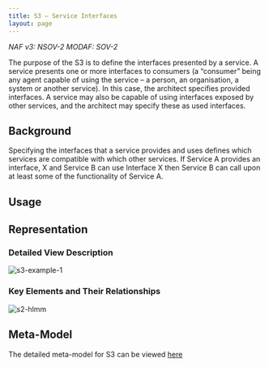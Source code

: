 ```yaml
---
title: S3 – Service Interfaces
layout: page
---
```


*NAF v3: NSOV-2 MODAF: SOV-2*

The purpose of the S3 is to define the interfaces presented by a
service. A service presents one or more interfaces to consumers (a
“consumer” being any agent capable of using the service – a person, an
organisation, a system or another service). In this case, the architect
specifies provided interfaces. A service may also be capable of using
interfaces exposed by other services, and the architect may specify
these as used interfaces.

## Background

Specifying the interfaces that a service provides and uses defines which
services are compatible with which other services. If Service A provides
an interface, X and Service B can use Interface X then Service B can
call upon at least some of the functionality of Service A.

## Usage

## Representation

### Detailed View Description

![s3-example-1](http://nafdocs.org/wp-content/uploads/2013/06/s3-example-1.png)

### Key Elements and Their Relationships

![s2-hlmm](http://nafdocs.org/wp-content/uploads/2013/06/s2-hlmm.png)

## Meta-Model

The detailed meta-model for S3 can be viewed
[here](/modem/index.htm?goto=21)

